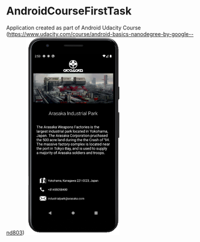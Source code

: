 # AndroidCourseFirstTask
Application created as part of Android Udacity Course (https://www.udacity.com/course/android-basics-nanodegree-by-google--nd803)
<img src="https://github.com/Bonuseto/AndroidCourseFirstTask/blob/master/mobile%20app.PNG" width="250">
